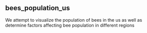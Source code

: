 ## bees_population_us
We attempt to visualize the population of bees in the us as well as determine factors affecting bee population in different regions
